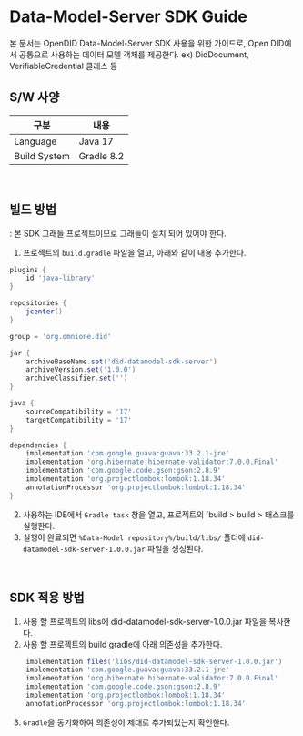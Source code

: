 # Data-Model-Server SDK Guide
본 문서는 OpenDID Data-Model-Server SDK 사용을 위한 가이드로, 
Open DID에서 공통으로 사용하는 데이터 모델 객체를 제공한다.
ex) DidDocument, VerifiableCredential 클래스 등


## S/W 사양
| 구분 | 내용                |
|------|----------------------------|
| Language  | Java 17|
| Build System  | Gradle 8.2 |

<br>

## 빌드 방법
: 본 SDK 그래들 프로젝트이므로 그래들이 설치 되어 있어야 한다.
1. 프로젝트의 `build.gradle` 파일을 열고, 아래와 같이 내용 추가한다.
```groovy
plugins {
    id 'java-library'
}

repositories {
    jcenter()
}

group = 'org.omnione.did'

jar {
    archiveBaseName.set('did-datamodel-sdk-server') 
    archiveVersion.set('1.0.0')
    archiveClassifier.set('') 
}

java {
    sourceCompatibility = '17'
    targetCompatibility = '17'
}

dependencies {
    implementation 'com.google.guava:guava:33.2.1-jre'
    implementation 'org.hibernate:hibernate-validator:7.0.0.Final'
    implementation 'com.google.code.gson:gson:2.8.9'
    implementation 'org.projectlombok:lombok:1.18.34'
    annotationProcessor 'org.projectlombok:lombok:1.18.34'
}
```
2. 사용하는 IDE에서 `Gradle task` 창을 열고, 프로젝트의 `build > build > 태스크를 실행한다.
3. 실행이 완료되면 `%Data-Model repository%/build/libs/` 폴더에 `did-datamodel-sdk-server-1.0.0.jar` 파일을 생성된다.

<br>

## SDK 적용 방법
1. 사용 할 프로젝트의 libs에 did-datamodel-sdk-server-1.0.0.jar 파일을 복사한다.
2. 사용 할 프로젝트의 build gradle에 아래 의존성을 추가한다.

```groovy
    implementation files('libs/did-datamodel-sdk-server-1.0.0.jar')
    implementation 'com.google.guava:guava:33.2.1-jre'
    implementation 'org.hibernate:hibernate-validator:7.0.0.Final'
    implementation 'com.google.code.gson:gson:2.8.9'
    implementation 'org.projectlombok:lombok:1.18.34'
    annotationProcessor 'org.projectlombok:lombok:1.18.34'
```
3. `Gradle`을 동기화하여 의존성이 제대로 추가되었는지 확인한다.

<br>